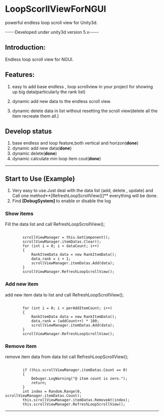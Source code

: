 # LoopScorllViewForNGUI
powerful endless loop scroll view for Unity3d. 

-----Developed under unity3d version 5.x-----


## Introduction:

Endless loop scroll view for NGUI.

## Features:

1. easy to add base endless , loop scrollview in your project for showing up big data(particularly the rank list)

2. dynamic add new data to the endless scroll view.

3. dynamic delete data in list without resetting the scroll view(delete all the item recreate them all.)


## Develop status

1. base endless and loop feature,both vertical and horizon(**done**)
2. dynamic add new data(**done**)
3. dynamic delete(**done**)
4. dynamic calculate min loop item cout(**done**) 

*****

## Start to Use (Example)

1. Very easy to use.Just deal with the data list (add, delete , update) and Call one method**[RefreshLoopScrollView()]** everything will be done.
2. Find **[DebugSystem]** to enable or disable the log

### Show items
Fill the data list and call RefreshLoopScrollView();

<pre><code>
        scrollViewManager = this.GetComponent<LoopScrollViewManager>();
        scrollViewManager.itemDatas.Clear();
        for (int i = 0; i < dataCount; i++)
        {
            RankItemData data = new RankItemData();
            data.rank = i + 1;
            scrollViewManager.itemDatas.Add(data);
        }
        scrollViewManager.RefreshLoopScrollView();
</code></pre>

### Add new item
add new item data to list and call RefreshLoopScrollView();

<pre><code>
        for (int i = 0; i < perAddItemCount; i++)
        {
            RankItemData data = new RankItemData();
            data.rank = (addCount++) * 100;
            scrollViewManager.itemDatas.Add(data);
        }
        scrollViewManager.RefreshLoopScrollView();
</code></pre>

### Remove item
remove item data from data list call RefreshLoopScrollView();

<pre><code>
        if (this.scrollViewManager.itemDatas.Count == 0)
        {
            Debuger.LogWarning("@ item count is zero.");
            return;
        }
        int index = Random.Range(0, scrollViewManager.itemDatas.Count);
        this.scrollViewManager.itemDatas.RemoveAt(index);
        this.scrollViewManager.RefreshLoopScrollView();
</code></pre>

*****